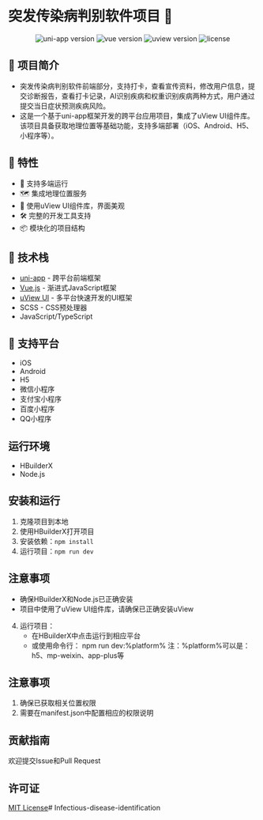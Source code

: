# 突发传染病判别软件项目 📱

<p align="center">
  <img src="https://img.shields.io/badge/uni--app-2.0-green" alt="uni-app version">
  <img src="https://img.shields.io/badge/vue-2.x-brightgreen" alt="vue version">
  <img src="https://img.shields.io/badge/uview-2.0-blue" alt="uview version">
  <img src="https://img.shields.io/badge/license-MIT-orange" alt="license">
</p>

## 📖 项目简介
- 突发传染病判别软件前端部分，支持打卡，查看宣传资料，修改用户信息，提交诊断报告，查看打卡记录，AI识别疾病和权重识别疾病两种方式，用户通过提交当日症状预测疾病风险。
- 这是一个基于uni-app框架开发的跨平台应用项目，集成了uView UI组件库。该项目具备获取地理位置等基础功能，支持多端部署（iOS、Android、H5、小程序等）。

## 🚀 特性
- 📱 支持多端运行
- 🗺️ 集成地理位置服务
- 🎨 使用uView UI组件库，界面美观
- 🛠️ 完整的开发工具支持
- 📦 模块化的项目结构

## 🔧 技术栈
- [uni-app](https://uniapp.dcloud.io/) - 跨平台前端框架
- [Vue.js](https://vuejs.org/) - 渐进式JavaScript框架
- [uView UI](https://www.uviewui.com/) - 多平台快速开发的UI框架
- SCSS - CSS预处理器
- JavaScript/TypeScript

## 📱 支持平台
- iOS
- Android
- H5
- 微信小程序
- 支付宝小程序
- 百度小程序
- QQ小程序

## 运行环境
- HBuilderX
- Node.js

## 安装和运行
1. 克隆项目到本地
2. 使用HBuilderX打开项目
3. 安装依赖：`npm install`
4. 运行项目：`npm run dev`

## 注意事项
- 确保HBuilderX和Node.js已正确安装
- 项目中使用了uView UI组件库，请确保已正确安装uView

4. 运行项目：
   - 在HBuilderX中点击运行到相应平台
   - 或使用命令行：
    npm run dev:%platform%
   注：%platform%可以是：h5、mp-weixin、app-plus等

## 注意事项
1. 确保已获取相关位置权限
2. 需要在manifest.json中配置相应的权限说明

## 贡献指南
欢迎提交Issue和Pull Request

## 许可证
[MIT License](LICENSE)# Infectious-disease-identification

